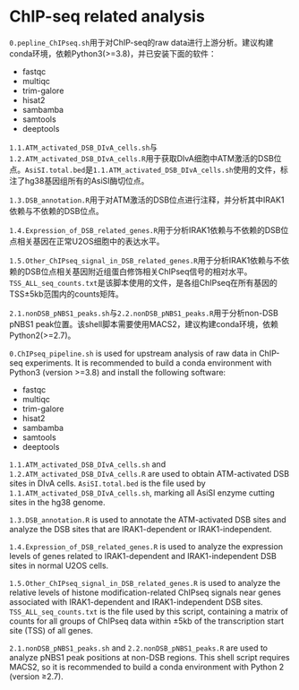 # ChIP-seq related analysis

`0.pepline_ChIPseq.sh`用于对ChIP-seq的raw data进行上游分析。建议构建conda环境，依赖Python3(>=3.8)，并已安装下面的软件：
* fastqc
* multiqc
* trim-galore
* hisat2
* sambamba
* samtools
* deeptools

`1.1.ATM_activated_DSB_DIvA_cells.sh`与`1.2.ATM_activated_DSB_DIvA_cells.R`用于获取DIvA细胞中ATM激活的DSB位点。`AsiSI.total.bed`是`1.1.ATM_activated_DSB_DIvA_cells.sh`使用的文件，标注了hg38基因组所有的AsiSI酶切位点。

`1.3.DSB_annotation.R`用于对ATM激活的DSB位点进行注释，并分析其中IRAK1依赖与不依赖的DSB位点。

`1.4.Expression_of_DSB_related_genes.R`用于分析IRAK1依赖与不依赖的DSB位点相关基因在正常U2OS细胞中的表达水平。

`1.5.Other_ChIPseq_signal_in_DSB_related_genes.R`用于分析IRAK1依赖与不依赖的DSB位点相关基因附近组蛋白修饰相关ChIPseq信号的相对水平。`TSS_ALL_seq_counts.txt`是该脚本使用的文件，是各组ChIPseq在所有基因的TSS±5kb范围内的counts矩阵。

`2.1.nonDSB_pNBS1_peaks.sh`与`2.2.nonDSB_pNBS1_peaks.R`用于分析non-DSB pNBS1 peak位置。该shell脚本需要使用MACS2，建议构建conda环境，依赖Python2(>=2.7)。


`0.ChIPseq_pipeline.sh` is used for upstream analysis of raw data in ChIP-seq experiments. It is recommended to build a conda environment with Python3 (version >=3.8) and install 
the following software:
* fastqc
* multiqc
* trim-galore
* hisat2
* sambamba
* samtools
* deeptools

`1.1.ATM_activated_DSB_DIvA_cells.sh` and `1.2.ATM_activated_DSB_DIvA_cells.R` are used to obtain ATM-activated DSB sites in DIvA cells. `AsiSI.total.bed` is the file used by `1.1.ATM_activated_DSB_DIvA_cells.sh`, marking all AsiSI enzyme cutting sites in the hg38 genome.

`1.3.DSB_annotation.R` is used to annotate the ATM-activated DSB sites and analyze the DSB sites that are IRAK1-dependent or IRAK1-independent.

`1.4.Expression_of_DSB_related_genes.R` is used to analyze the expression levels of genes related to IRAK1-dependent and IRAK1-independent DSB sites in normal U2OS cells.

`1.5.Other_ChIPseq_signal_in_DSB_related_genes.R` is used to analyze the relative levels of histone modification-related ChIPseq signals near genes associated with IRAK1-dependent and IRAK1-independent DSB sites. `TSS_ALL_seq_counts.txt` is the file used by this script, containing a matrix of counts for all groups of ChIPseq data within ±5kb of the transcription start site (TSS) of all genes.

`2.1.nonDSB_pNBS1_peaks.sh` and `2.2.nonDSB_pNBS1_peaks.R` are used to analyze pNBS1 peak positions at non-DSB regions. This shell script requires MACS2, so it is recommended to build a conda environment with Python 2 (version ≥2.7).
